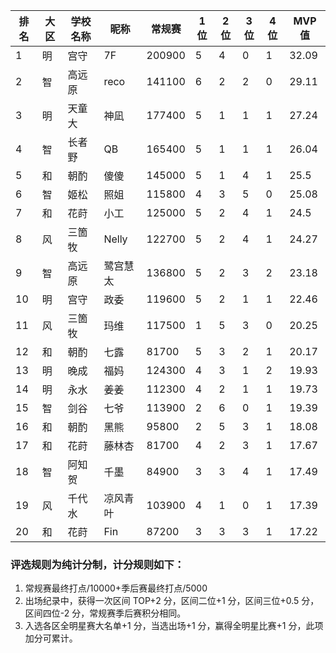 | 排名 | 大区 | 学校名称 | 昵称     | 常规赛 | 1位 | 2位 | 3位 | 4位 | MVP值 |
| ---- | ---- | -------- | -------- | ------ | --- | --- | --- | --- | ----- |
|	1	|	明	|	宫守	|	7F	|	200900	|	5	|	4	|	0	|	1	|	32.09	|
|	2	|	智	|	高远原	|	reco	|	141100	|	6	|	2	|	2	|	0	|	29.11	|
|	3	|	明	|	天童大	|	神凪	|	177400	|	5	|	1	|	1	|	1	|	27.24	|
|	4	|	智	|	长者野	|	QB	|	165400	|	5	|	1	|	1	|	1	|	26.04	|
|	5	|	和	|	朝酌	|	傻傻	|	145000	|	5	|	1	|	4	|	1	|	25.5	|
|	6	|	智	|	姬松	|	照姐	|	115800	|	4	|	3	|	5	|	0	|	25.08	|
|	7	|	和	|	花莳	|	小工	|	125000	|	5	|	2	|	4	|	1	|	24.5	|
|	8	|	风	|	三箇牧	|	Nelly	|	122700	|	5	|	2	|	4	|	1	|	24.27	|
|	9	|	智	|	高远原	|	鹭宫慧太	|	136800	|	5	|	2	|	3	|	2	|	23.18	|
|	10	|	明	|	宫守	|	政委	|	119600	|	5	|	2	|	1	|	1	|	22.46	|
|	11	|	风	|	三箇牧	|	玛维	|	117500	|	1	|	5	|	3	|	0	|	20.25	|
|	12	|	和	|	朝酌	|	七露	|	81700	|	5	|	3	|	2	|	1	|	20.17	|
|	13	|	明	|	晚成	|	福妈	|	124300	|	4	|	3	|	1	|	2	|	19.93	|
|	14	|	明	|	永水	|	姜姜	|	112300	|	4	|	2	|	1	|	1	|	19.73	|
|	15	|	智	|	剑谷	|	七爷	|	113900	|	2	|	6	|	0	|	1	|	19.39	|
|	16	|	和	|	朝酌	|	黑熊	|	95800	|	2	|	5	|	3	|	1	|	18.08	|
|	17	|	和	|	花莳	|	藤林杏	|	81700	|	4	|	2	|	3	|	1	|	17.67	|
|	18	|	智	|	阿知贺	|	千墨	|	84900	|	3	|	3	|	4	|	1	|	17.49	|
|	19	|	风	|	千代水	|	凉风青叶	|	103900	|	4	|	1	|	0	|	1	|	17.39	|
|	20	|	和	|	花莳	|	Fin	|	87200	|	3	|	3	|	3	|	1	|	17.22	|


### 评选规则为纯计分制，计分规则如下：
1. 常规赛最终打点/10000+季后赛最终打点/5000
2. 出场纪录中，获得一次区间 TOP+2 分，区间二位+1 分，区间三位+0.5 分，区间四位-2 分，常规赛季后赛积分相同。
3. 入选各区全明星赛大名单+1 分，当选出场+1 分，赢得全明星比赛+1 分，此项加分可累计。
